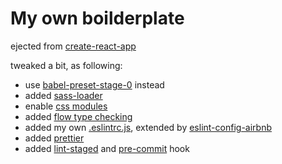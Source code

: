# My own boilderplate

ejected from [create-react-app](https://github.com/facebookincubator/create-react-app)

tweaked a bit, as following:

- use [babel-preset-stage-0](https://babeljs.io/docs/plugins/preset-stage-0/) instead
- added [sass-loader](https://github.com/webpack-contrib/sass-loader)
- enable [css modules](https://github.com/css-modules/css-modules)
- added [flow type checking](https://flow.org/)
- added my own [.eslintrc.js](https://github.com/linmic/boilerplate/blob/master/.eslintrc.js), extended by [eslint-config-airbnb](https://github.com/airbnb/javascript/tree/master/packages/eslint-config-airbnb)
- added [prettier](https://github.com/prettier/prettier)
- added [lint-staged](https://github.com/okonet/lint-staged) and [pre-commit](https://github.com/observing/pre-commit) hook
